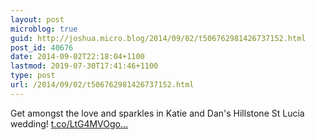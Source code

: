 ```yaml
---
layout: post
microblog: true
guid: http://joshua.micro.blog/2014/09/02/t506762981426737152.html
post_id: 40676
date: 2014-09-02T22:18:04+1100
lastmod: 2019-07-30T17:41:46+1100
type: post
url: /2014/09/02/t506762981426737152.html
---
```

Get amongst the love and sparkles in Katie and Dan's Hillstone St Lucia wedding! [t.co/LtG4MVOgo...](http://t.co/LtG4MVOgoA)
